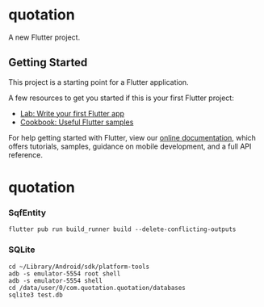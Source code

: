 # quotation

A new Flutter project.

## Getting Started

This project is a starting point for a Flutter application.

A few resources to get you started if this is your first Flutter project:

- [Lab: Write your first Flutter app](https://flutter.dev/docs/get-started/codelab)
- [Cookbook: Useful Flutter samples](https://flutter.dev/docs/cookbook)

For help getting started with Flutter, view our
[online documentation](https://flutter.dev/docs), which offers tutorials,
samples, guidance on mobile development, and a full API reference.
# quotation

### SqfEntity
``` 
flutter pub run build_runner build --delete-conflicting-outputs
```

### SQLite

```
cd ~/Library/Android/sdk/platform-tools
adb -s emulator-5554 root shell
adb -s emulator-5554 shell
cd /data/user/0/com.quotation.quotation/databases
sqlite3 test.db
```